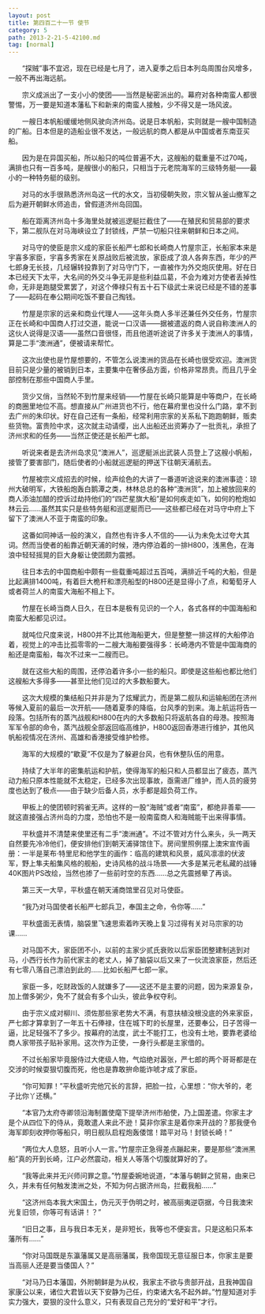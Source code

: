 ```yaml
---
layout: post
title: 第四百二十一节 使节
category: 5
path: 2013-2-21-5-42100.md
tag: [normal]
---
```


　　“探贼”事不宜迟，现在已经是七月了，进入夏季之后日本列岛周围台风增多，一般不再出海远航。

　　宗义成派出了一支小小的使团——当然是秘密派出的。幕府对各种南蛮人都很警惕，万一要是知道本藩私下和新来的南蛮人接触，少不得又是一场风波。

　　一艘日本帆船缓缓地侧风驶向济州岛。说是日本帆船，实则就是一艘中国制造的广船。日本但是的造船业很不发达，一般远航的商人都是从中国或者东南亚买船。

　　因为是在异国买船，所以船只的吨位普遍不大，这艘船的载重量不过70吨，满排也只有一百多吨，是艘很小的船只，只相当于元老院海军的三级特务艇——最小的一种特务艇的级别。

　　对马的水手很熟悉济州岛这一代的水文，当初侵朝失败，宗义智从釜山撤军之后为避开朝鲜水师追击，曾假道济州岛回国。

　　船在距离济州岛十多海里处就被巡逻艇拦截住了——在殖民和贸易部的要求下，第二舰队在对马海峡设立了封锁线，严禁一切船只往来朝鲜和日本之间。

　　对马守的使臣是宗义成的家臣长船严七郎和长崎商人竹屋宗正，长船家本来是宇喜多家臣，宇喜多秀家在关原战败后被流放，家臣成了浪人各奔东西，年少的严七郎身无长技，几经辗转投靠到了对马守门下，一直被作为外交炮灰使用。好在日本已经天下太平，大名间的外交斗争无非是些利益瓜葛，不会为难对方使者丢掉性命，无非是跑腿受累罢了，对这个俸禄只有五十石下级武士来说已经是不错的差事了——起码在奉公期间吃饭不要自己掏钱。

　　竹屋是宗家的远亲和商业代理人——这年头商人多半还兼任外交任务，竹屋宗正在长崎和中国商人打过交道，能说一口汉语——据被遣返的商人说自称澳洲人的这伙人说得是汉语——虽然口音很怪，而且他道听途说了许多关于澳洲人的事情，算是二手“澳洲通”，便被请来帮忙。

　　这次出使也是竹屋想要的，不管怎么说澳洲的货品在长崎也很受欢迎。澳洲货目前只是少量的被销到日本，主要集中在奢侈品方面，价格非常昂贵。而且几乎全部控制在那些中国商人手里。

　　货少又俏，当然轮不到竹屋来经销——竹屋在长崎只能算是中等商户，在长崎的商圈里地位不高。想直接从广州进货也不行，他在幕府里也没什么门路，拿不到去广州的朱印状。好在自己还有一条船，经常利用宗家的关系私下跑跑朝鲜，贩卖些货物。富贵险中求，这次就主动请缨，出人出船还出资筹办了一批贡礼，承担了济州求和的任务——当然正使还是长船严七郎。

　　听说来者是去济州岛求见“澳洲人”，巡逻艇派出武装人员登上了这艘小帆船，接管了要害部门，随后使者的小船就巡逻艇的押送下往朝天浦航去。

　　竹屋被宗义成招去的时候，绘声绘色的大讲了一番道听途说来的澳洲事迹：琼州大破明军，大铁船炮轰白鹅潭之类，林林总总的各种“澳洲货”，加上被放回来的商人添油加醋的控诉过劫持他们的“四芒星旗大船”是如何疾走如飞，如何的枪炮如林云云……虽然其实只是些特务艇和巡逻艇而已——这些都已经在对马守中府上下留下了澳洲人不亚于南蛮的印象。

　　这番如同神话一般的演义，自然也有许多人不信的——认为未免太过夸大其词。然而当使者的船靠近朝天浦的时候，港内停泊着的一排H800，浅黑色，在海浪中轻轻摇晃的巨大身躯让使团颇为震撼。

　　往日本去的中国商船中颇有一些载重吨超过五百吨，满排近千吨的大船，但是比起满排1400吨，有着巨大桅杆和漂亮船型的H800还是显得小了点，和葡萄牙人或者荷兰人的南蛮大海船不相上下。

　　竹屋在长崎当商人日久，在日本是极有见识的一个人，各式各样的中国海船和南蛮大船都见识过。

　　就吨位尺度来说，H800并不比其他海船更大，但是整整一排这样的大船停泊着，视觉上的冲击比孤零零的一二艘大海船要强得多：长崎港内不管是中国海商的船还是南蛮船，每次不过来一二艘而已。

　　就在这些大船的周围，还停泊着许多小一些的船只。即使是这些船也都比他们这艘船大多得多——甚至比他们见过的大多数船要大。

　　这次大规模的集结船只并非是为了炫耀武力，而是第二舰队和运输船团在济州等候入夏前的最后一次开航——随着夏季的降临，台风季的到来。海上航运将告一段落。包括所有的蒸汽战舰和H800在内的大多数船只将返航各自的母港。按照海军军令部的命令，蒸汽战舰全部返回临高维护，H800返回香港进行维护，其他风帆船视情况在济州、高雄和香港接受维护检修。

　　海军的大规模的“歇夏”不仅是为了躲避台风，也有休整队伍的用意。

　　持续了大半年的密集航运和护航，使得海军的船只和人员都显出了疲态，蒸汽动力船只原本性能就不太稳定，已经多次出现事故，亟需进厂维护，而人员的疲劳度也达到了极点——由于缺少后备人员，水手都是超负荷工作。

　　甲板上的使团顿时鸦雀无声。这样的一股“海贼”或者“南蛮”，都绝非善辈——就这直接强占济州岛的力度，恐怕也不是一般南蛮商人和海贼能干出来得事情。

　　平秋盛并不清楚来使里还有二手“澳洲通”。不过不管对方什么来头，头一两天自然要先冷冷他们，便安排他们到朝天浦驿馆住下。房间里照例摆上澳宋宣传画册：一半是莱布·特里尼和他学生的画作：临高的建筑和风景，威风凛凛的伏波军，野上隼夫船集风格的舰船，史诗风格的战斗场景——大多是某元老私藏的战锤40K图片PS改绘，当然也掺了一些前时空的东西……总之先震撼晕了再谈。

　　第三天一大早，平秋盛在朝天浦商馆里召见对马使臣。

　　“我乃对马国使者长船严七郎兵卫，奉国主之命，令你等……”

　　平秋盛面无表情，脑袋里飞速思索着昨天晚上复习过得有关对马宗家的功课……

　　对马国不大，家臣团不小，以前的主家少贰氏衰败以后家臣团整建制逃到对马，小西行长作为前代家主的老丈人，掉了脑袋以后又来了一伙流浪家臣，然后还有七零八落自己漂泊到此的……比如长船严七郎一家。

　　家臣一多，吃财政饭的人就嫌多了——这还不是主要的问题，因为来源复杂，加上僧多粥少，免不了就会有多个山头，彼此争权夺利。

　　由于宗义成对柳川、须佐那些家老势大不满，有意扶植没根没底的外来家臣，严七郎才算拿到了一年五十石俸禄，住在城下町的长屋里，还要奉公，日子苦得一逼，比足轻强不了多少。按幕府的法度，武士不能打工，也没有土地，要靠老婆给商人家带孩子贴补家用。这次作为正使，一身行头都是主家借的。

　　不过长船家毕竟服侍过大佬级人物，气焰绝对嚣张，严七郎的两个哥哥都是在交涉的时候耍狠切腹而死，他也是靠敢拚命能诈唬才成了家臣。

　　“你可知罪！”平秋盛听完他冗长的言辞，把脸一拉，心里想：“你大爷的，老子比你丫还横。”

　　“本官乃太府寺卿领沿海制置使麾下提举济州市舶使，乃上国差遣。你家主才是个从四位下的侍从，竟敢遣人来此不逊！莫非你家主是着你来开战的？那我便令海军即刻收押你等船只，明日舰队启程炮轰倭馆！踏平对马！封锁长崎！”

　　“两位大人息怒，且听小人一言。”竹屋宗正急得差点蹦起来，要是那些“澳洲黑船”真的开到长崎，江户必然震动，相关人等落个切腹就算好的了。

　　“我等此来并无兴师问罪之意。”竹屋委婉地说道，“本藩与朝鲜之贸易，由来已久，并未有任何触发澳洲之处，不知为何占据济州岛，拦截我船……”

　　“这济州岛本我大宋国土，伪元灭于伪明之时，被高丽夷逆窃据，今日我澳宋光复旧领，你等可有话讲！？”

　　“旧日之事，且与我日本无关，是非短长，我等也不便妄言。只是这船只系本藩所有……”

　　“你对马国既是东瀛藩属又是高丽藩属，我帝国现无意征服日本，你家主是要当高丽人还是要当倭国人？”

　　“对马乃日本藩国，外附朝鲜是为从权，我家主不欲与贵部开战，且我神国自家康公以来，诸位大君皆以天下安静为己任，约束诸大名不起外衅。”竹屋知道对手实力强大，耍狠的没什么意义，只有表现自己充分的“爱好和平”才行。
